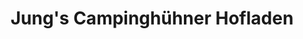 ---
title: "Jung's Campinghühner Hofladen"
url: /fronhausen/jungs-campinghuehner-hofladen/
shop: Hofladen
---